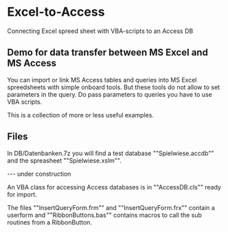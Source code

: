 # Excel-to-Access
Connecting Excel spreed sheet with VBA-scripts to an Access DB

## Demo for data transfer between MS Excel and MS Access

You can import or link MS Access tables and queries into MS Excel spreedsheets with simple onboard tools. But these tools do not allow to set parameters in the query. Do pass parameters to queries you have to use VBA scripts.

This is a collection of more or less useful examples.

## Files

In DB/Datenbanken.7z you will find a test database ""Spielwiese.accdb"" and the spreasheet ""Spielwiese.xslm"".

--- under construction

An VBA class for accessing Access databases is in ""AccessDB.cls"" ready for import.

The files ""InsertQueryForm.frm"" and ""InsertQueryForm.frx"" contain a userform and ""RibbonButtons.bas"" contains macros to call the sub routines from a RibbonButton.
